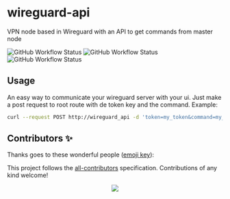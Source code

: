 # wireguard-api
VPN node based in Wireguard with an API to get commands from master node

![GitHub Workflow Status](https://img.shields.io/github/workflow/status/ragnarok22/wireguard-api/Release?label=Release)
![GitHub Workflow Status](https://img.shields.io/github/workflow/status/ragnarok22/wireguard-api/Publish%20Docker%20image?label=Docker%20image)
![GitHub Workflow Status](https://img.shields.io/github/workflow/status/ragnarok22/wireguard-api/GitHub%20Package?label=GitHub%20Package)

<!-- ALL-CONTRIBUTORS-BADGE:START - Do not remove or modify this section -->
<!-- ALL-CONTRIBUTORS-BADGE:END -->

## Usage
An easy way to communicate your wireguard server with your ui. Just make a post request to root route with de token key and the command. Example:

```bash
curl --request POST http://wireguard_api -d 'token=my_token&command=my_command'
```

## Contributors ✨

Thanks goes to these wonderful people ([emoji key](https://allcontributors.org/docs/en/emoji-key)):

<!-- ALL-CONTRIBUTORS-LIST:START - Do not remove or modify this section -->
<!-- ALL-CONTRIBUTORS-LIST:END -->

This project follows the [all-contributors](https://github.com/all-contributors/all-contributors) specification. Contributions of any kind welcome!

<p align="center">
    <img src="http://ForTheBadge.com/images/badges/made-with-python.svg">
</p>

